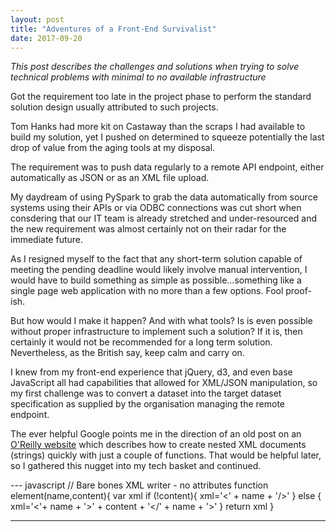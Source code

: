 ```yaml
---
layout: post
title: "Adventures of a Front-End Survivalist"
date: 2017-09-20
---
```


*This post describes the challenges and solutions when trying to solve technical problems with minimal to no available infrastructure*

Got the requirement too late in the project phase to perform the standard solution design usually attributed to such projects.

Tom Hanks had more kit on Castaway than the scraps I had available to build my solution, yet I pushed on determined to squeeze potentially the last drop of value from the aging tools at my disposal.

The requirement was to push data regularly to a remote API endpoint, either automatically as JSON or as an XML file upload.

My daydream of using PySpark to grab the data automatically from source systems using their APIs or via ODBC connections was cut short when consdering that our IT team is already stretched and under-resourced and the new requirement was almost certainly not on their radar for the immediate future.

As I resigned myself to the fact that any short-term solution capable of meeting the pending deadline would likely involve manual intervention, I would have to build something as simple as possible...something like a single page web application with no more than a few options. Fool proof-ish.

But how would I make it happen? And with what tools? Is is even possible without proper infrastructure to implement such a solution? If it is, then certainly it would not be recommended for a long term solution. Nevertheless, as the British say, keep calm and carry on.

I knew from my front-end experience that jQuery, d3, and even base JavaScript all had capabilities that allowed for XML/JSON manipulation, so my first challenge was to convert a dataset into the target dataset specification as supplied by the organisation managing the remote endpoint.

The ever helpful Google points me in the direction of an old post on an [O'Reilly website](http://archive.oreilly.com/pub/h/2127) which describes how to create nested XML documents (strings) quickly with just a couple of functions. That would be helpful later, so I gathered this nugget into my tech basket and continued.

--- javascript
// Bare bones XML writer - no attributes
function element(name,content){
    var xml
    if (!content){
        xml='<' + name + '/>'
    }
    else {
        xml='<'+ name + '>' + content + '</' + name + '>'
    }
    return xml
}

---
